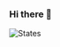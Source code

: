 ### Hi there 👋

<!--
**Muhammad-Usama-07/Muhammad-Usama-07** is a ✨ _special_ ✨ repository because its `README.md` (this file) appears on your GitHub profile.

Here are some ideas to get you started:

### 🔭 I’m currently working on Real Time Speech-to-Text
- 🌱 I’m currently learning DataScience track from DataCamp 
- 👯 I’m looking to collaborate on ...
- 🤔 I’m looking for help with ...
- 💬 Ask me about Artificial Intelligence related work
- 📫 How to reach me: ...
- 😄 Pronouns: ...
- ⚡ Fun fact: ...
-->

![States](https://github-readme-stats.vercel.app/api?username=Muhammad-Usama-07&theme=radical&&show_icons=true)
